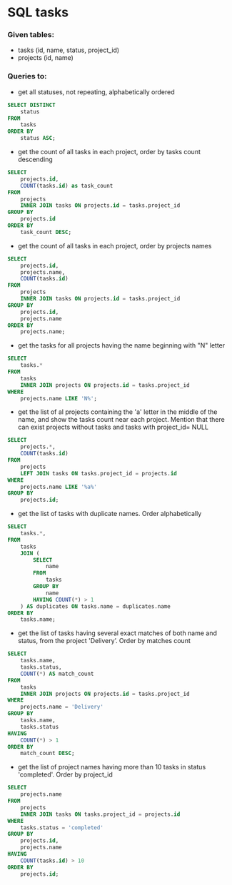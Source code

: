 # SQL tasks

### Given tables:

- tasks (id, name, status, project_id)
- projects (id, name)

### Queries to:

- get all statuses, not repeating, alphabetically ordered

```sql
SELECT DISTINCT
    status 
FROM 
    tasks
ORDER BY 
    status ASC;
```

- get the count of all tasks in each project, order by tasks count descending

```sql
SELECT 
    projects.id,
    COUNT(tasks.id) as task_count
FROM 
    projects 
    INNER JOIN tasks ON projects.id = tasks.project_id
GROUP BY 
    projects.id
ORDER BY 
    task_count DESC;
```

- get the count of all tasks in each project, order by projects names

```sql
SELECT 
    projects.id,
    projects.name,
    COUNT(tasks.id)
FROM 
    projects 
    INNER JOIN tasks ON projects.id = tasks.project_id
GROUP BY 
    projects.id,
    projects.name
ORDER BY 
    projects.name;
```

- get the tasks for all projects having the name beginning with "N" letter

```sql
SELECT 
    tasks.*
FROM 
    tasks
    INNER JOIN projects ON projects.id = tasks.project_id
WHERE 
    projects.name LIKE 'N%';
```

- get the list of al projects containing the 'a' letter in the middle of the name, and show the tasks count near each project. Mention that there can exist projects without tasks and tasks with project_id= NULL

```sql
SELECT 
    projects.*, 
    COUNT(tasks.id)
FROM 
    projects
    LEFT JOIN tasks ON tasks.project_id = projects.id
WHERE 
    projects.name LIKE '%a%'
GROUP BY 
    projects.id;
```

- get the list of tasks with duplicate names. Order alphabetically

```sql
SELECT 
    tasks.*,
FROM 
    tasks
    JOIN (
        SELECT 
            name 
        FROM 
            tasks 
        GROUP BY 
            name 
        HAVING COUNT(*) > 1
    ) AS duplicates ON tasks.name = duplicates.name
ORDER BY 
    tasks.name;
```

- get the list of tasks having several exact matches of both name and status, from the project 'Delivery’. Order by matches count

```sql
SELECT 
    tasks.name, 
    tasks.status, 
    COUNT(*) AS match_count
FROM 
    tasks
    INNER JOIN projects ON projects.id = tasks.project_id
WHERE 
    projects.name = 'Delivery'
GROUP BY 
    tasks.name, 
    tasks.status
HAVING 
    COUNT(*) > 1
ORDER BY
    match_count DESC;
```

- get the list of project names having more than 10 tasks in status 'completed'. Order by project_id

```sql
SELECT 
    projects.name
FROM 
    projects
    INNER JOIN tasks ON tasks.project_id = projects.id
WHERE 
    tasks.status = 'completed'
GROUP BY 
    projects.id, 
    projects.name
HAVING 
    COUNT(tasks.id) > 10
ORDER BY 
    projects.id;
```